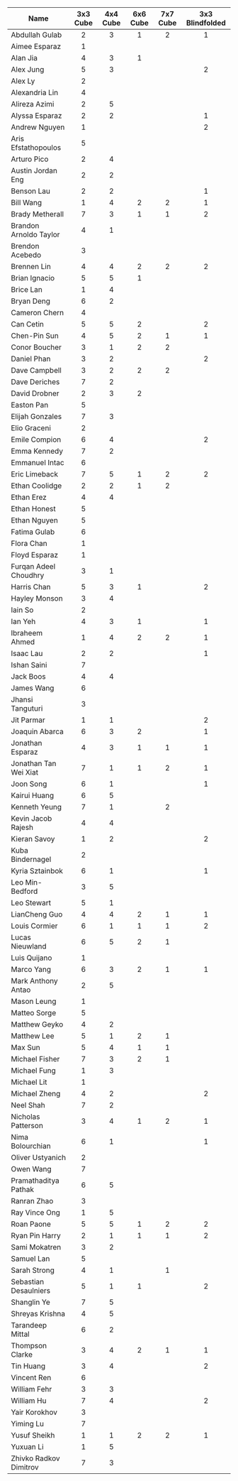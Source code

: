 Name | 3x3 Cube | 4x4 Cube | 6x6 Cube | 7x7 Cube | 3x3 Blindfolded |
 --- | :---: | :---: | :---: | :---: | :---: |
Abdullah Gulab | 2 | 3 | 1 | 2 | 1 |
Aimee Esparaz | 1 |  |  |  |  |
Alan Jia | 4 | 3 | 1 |  |  |
Alex Jung | 5 | 3 |  |  | 2 |
Alex Ly | 2 |  |  |  |  |
Alexandria Lin | 4 |  |  |  |  |
Alireza Azimi | 2 | 5 |  |  |  |
Alyssa Esparaz | 2 | 2 |  |  | 1 |
Andrew Nguyen | 1 |  |  |  | 2 |
Aris Efstathopoulos | 5 |  |  |  |  |
Arturo Pico | 2 | 4 |  |  |  |
Austin Jordan Eng | 2 | 2 |  |  |  |
Benson Lau | 2 | 2 |  |  | 1 |
Bill Wang | 1 | 4 | 2 | 2 | 1 |
Brady Metherall | 7 | 3 | 1 | 1 | 2 |
Brandon Arnoldo Taylor | 4 | 1 |  |  |  |
Brendon Acebedo | 3 |  |  |  |  |
Brennen Lin | 4 | 4 | 2 | 2 | 2 |
Brian Ignacio | 5 | 5 | 1 |  |  |
Brice Lan | 1 | 4 |  |  |  |
Bryan Deng | 6 | 2 |  |  |  |
Cameron Chern | 4 |  |  |  |  |
Can Cetin | 5 | 5 | 2 |  | 2 |
Chen-Pin Sun | 4 | 5 | 2 | 1 | 1 |
Conor Boucher | 3 | 1 | 2 | 2 |  |
Daniel Phan | 3 | 2 |  |  | 2 |
Dave Campbell | 3 | 2 | 2 | 2 |  |
Dave Deriches | 7 | 2 |  |  |  |
David Drobner | 2 | 3 | 2 |  |  |
Easton Pan | 5 |  |  |  |  |
Elijah Gonzales | 7 | 3 |  |  |  |
Elio Graceni | 2 |  |  |  |  |
Emile Compion | 6 | 4 |  |  | 2 |
Emma Kennedy | 7 | 2 |  |  |  |
Emmanuel Intac | 6 |  |  |  |  |
Eric Limeback | 7 | 5 | 1 | 2 | 2 |
Ethan Coolidge | 2 | 2 | 1 | 2 |  |
Ethan Erez | 4 | 4 |  |  |  |
Ethan Honest | 5 |  |  |  |  |
Ethan Nguyen | 5 |  |  |  |  |
Fatima Gulab | 6 |  |  |  |  |
Flora Chan | 1 |  |  |  |  |
Floyd Esparaz | 1 |  |  |  |  |
Furqan Adeel Choudhry | 3 | 1 |  |  |  |
Harris Chan | 5 | 3 | 1 |  | 2 |
Hayley Monson | 3 | 4 |  |  |  |
Iain So | 2 |  |  |  |  |
Ian Yeh | 4 | 3 | 1 |  | 1 |
Ibraheem Ahmed | 1 | 4 | 2 | 2 | 1 |
Isaac Lau | 2 | 2 |  |  | 1 |
Ishan Saini | 7 |  |  |  |  |
Jack Boos | 4 | 4 |  |  |  |
James Wang | 6 |  |  |  |  |
Jhansi Tanguturi | 3 |  |  |  |  |
Jit Parmar | 1 | 1 |  |  | 2 |
Joaquin Abarca | 6 | 3 | 2 |  | 1 |
Jonathan Esparaz | 4 | 3 | 1 | 1 | 1 |
Jonathan Tan Wei Xiat | 7 | 1 | 1 | 2 | 1 |
Joon Song | 6 | 1 |  |  | 1 |
Kairui Huang | 6 | 5 |  |  |  |
Kenneth Yeung | 7 | 1 |  | 2 |  |
Kevin Jacob Rajesh | 4 | 4 |  |  |  |
Kieran Savoy | 1 | 2 |  |  | 2 |
Kuba Bindernagel | 2 |  |  |  |  |
Kyria Sztainbok | 6 | 1 |  |  | 1 |
Leo Min-Bedford | 3 | 5 |  |  |  |
Leo Stewart | 5 | 1 |  |  |  |
LianCheng Guo | 4 | 4 | 2 | 1 | 1 |
Louis Cormier | 6 | 1 | 1 | 1 | 2 |
Lucas Nieuwland | 6 | 5 | 2 | 1 |  |
Luis Quijano | 1 |  |  |  |  |
Marco Yang | 6 | 3 | 2 | 1 | 1 |
Mark Anthony Antao | 2 | 5 |  |  |  |
Mason Leung | 1 |  |  |  |  |
Matteo Sorge | 5 |  |  |  |  |
Matthew Geyko | 4 | 2 |  |  |  |
Matthew Lee | 5 | 1 | 2 | 1 |  |
Max Sun | 5 | 4 | 1 | 1 |  |
Michael Fisher | 7 | 3 | 2 | 1 |  |
Michael Fung | 1 | 3 |  |  |  |
Michael Lit | 1 |  |  |  |  |
Michael Zheng | 4 | 2 |  |  | 2 |
Neel Shah | 7 | 2 |  |  |  |
Nicholas Patterson | 3 | 4 | 1 | 2 | 1 |
Nima Bolourchian | 6 | 1 |  |  | 1 |
Oliver Ustyanich | 2 |  |  |  |  |
Owen Wang | 7 |  |  |  |  |
Pramathaditya Pathak | 6 | 5 |  |  |  |
Ranran Zhao | 3 |  |  |  |  |
Ray Vince Ong | 1 | 5 |  |  |  |
Roan Paone | 5 | 5 | 1 | 2 | 2 |
Ryan Pin Harry | 2 | 1 | 1 | 1 | 2 |
Sami Mokatren | 3 | 2 |  |  |  |
Samuel Lan | 5 |  |  |  |  |
Sarah Strong | 4 | 1 |  | 1 |  |
Sebastian Desaulniers | 5 | 1 | 1 |  | 2 |
Shanglin Ye | 7 | 5 |  |  |  |
Shreyas Krishna | 4 | 5 |  |  |  |
Tarandeep Mittal | 6 | 2 |  |  |  |
Thompson Clarke | 3 | 4 | 2 | 1 | 1 |
Tin Huang | 3 | 4 |  |  | 2 |
Vincent Ren | 6 |  |  |  |  |
William Fehr | 3 | 3 |  |  |  |
William Hu | 7 | 4 |  |  | 2 |
Yair Korokhov | 3 |  |  |  |  |
Yiming Lu | 7 |  |  |  |  |
Yusuf Sheikh | 1 | 1 | 2 | 2 | 1 |
Yuxuan Li | 1 | 5 |  |  |  |
Zhivko Radkov Dimitrov | 7 | 3 |  |  |  |
